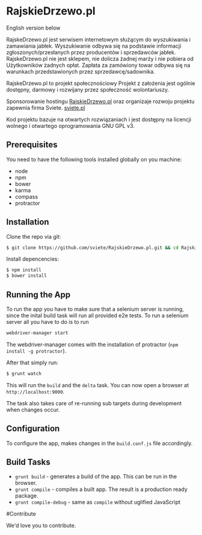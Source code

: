 # RajskieDrzewo.pl
English version below

RajskeDrzewo.pl jest serwisem internetowym służącym do wyszukiwania i zamawiania jabłek. Wyszukiwanie odbywa się na podstawie informacji zgłoszonych/przesłanych przez producentów i sprzedawców jabłek.
RajskeDrzewo.pl nie jest sklepem, nie dolicza żadnej marży i nie pobiera od Użytkowników żadnych opłat. Zapłata za zamówiony towar odbywa się na warunkach przedstawionych przez sprzedawcę/sadownika.

RajskeDrzewo.pl to projekt społecznościowy
Projekt z założenia jest ogólnie dostępny, darmowy i rozwijany przez społeczność wolontariuszy.

Sponsorowanie hostingu [RajskieDrzewo.pl](http://rajskiedrzewo.pl) oraz organizaje rozwoju projektu zapewnia firma Sviete. [sviete.pl](http://sviete.pl)

Kod projektu bazuje na otwartych rozwiązaniach i jest dostępny na licencji wolnego i otwartego oprogramowania GNU GPL v3.




## Prerequisites
You need to have the following tools installed globally on you machine:

- node
- npm
- bower
- karma
- compass
- protractor

## Installation

Clone the repo via git:
```sh
$ git clone https://github.com/sviete/RajskieDrzewo.pl.git && cd RajskieDrzewo.pl
```

Install depencencies:
```sh
$ npm install
$ bower install
```
## Running the App

To run the app you have to make sure that a selenium server is running, since the
inital build task will run all provided e2e tests. To run a selenium server all you
have to do is to run

```sh
webdriver-manager start
```

The webdriver-manager comes with the installation of protractor (`npm install -g protractor`).

After that simply run:
```sh
$ grunt watch
```
This will run the `build` and the `delta` task. You can now open a browser at `http://localhost:9000`.

The task also takes care of re-running sub targets during development when changes occur.

## Configuration
To configure the app, makes changes in the `build.conf.js` file accordingly.

## Build Tasks

- `grunt build` - generates a build of the app. This can be run in the browser.
- `grunt compile` - compiles a built app. The result is a production ready package.
- `grunt compile-debug` - same as `compile` without uglified JavaScript


#Contribute

We'd love you to contribute.


